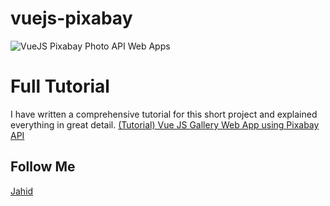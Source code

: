 # vuejs-pixabay

![VueJS Pixabay Photo API Web Apps](https://i.ibb.co/sWZ9kCd/vuejs-pixabay-image-api-webapps.png)

# Full Tutorial
I have written a comprehensive tutorial for this short project and explained everything in great detail.
[(Tutorial) Vue JS Gallery Web App using Pixabay API](https://jahid.dev/vue-js-gallery-web-app-using-pixabay-api/)

## Follow Me 
[Jahid](https://jahid.dev)

